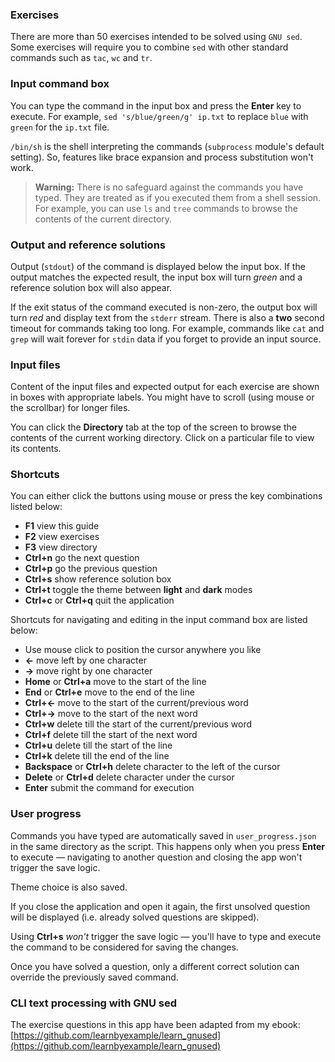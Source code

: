 ### Exercises

There are more than 50 exercises intended to be solved using `GNU sed`. Some exercises will require you to combine `sed` with other standard commands such as `tac`, `wc` and `tr`.

### Input command box

You can type the command in the input box and press the **Enter** key to execute. For example, `sed 's/blue/green/g' ip.txt` to replace `blue` with `green` for the `ip.txt` file.

`/bin/sh` is the shell interpreting the commands (`subprocess` module's default setting). So, features like brace expansion and process substitution won't work.

> **Warning:** There is no safeguard against the commands you have typed. They are treated as if you executed them from a shell session. For example, you can use `ls` and `tree` commands to browse the contents of the current directory.

### Output and reference solutions

Output (`stdout`) of the command is displayed below the input box. If the output matches the expected result, the input box will turn *green* and a reference solution box will also appear.

If the exit status of the command executed is non-zero, the output box will turn *red* and display text from the `stderr` stream. There is also a **two** second timeout for commands taking too long. For example, commands like `cat` and `grep` will wait forever for `stdin` data if you forget to provide an input source.

### Input files

Content of the input files and expected output for each exercise are shown in boxes with appropriate labels. You might have to scroll (using mouse or the scrollbar) for longer files.

You can click the **Directory** tab at the top of the screen to browse the contents of the current working directory. Click on a particular file to view its contents.

### Shortcuts

You can either click the buttons using mouse or press the key combinations listed below:

* **F1** view this guide
* **F2** view exercises
* **F3** view directory
* **Ctrl+n** go the next question
* **Ctrl+p** go the previous question
* **Ctrl+s** show reference solution box
* **Ctrl+t** toggle the theme between **light** and **dark** modes
* **Ctrl+c** or **Ctrl+q** quit the application

Shortcuts for navigating and editing in the input command box are listed below:

* Use mouse click to position the cursor anywhere you like
* **←** move left by one character
* **→** move right by one character
* **Home** or **Ctrl+a** move to the start of the line
* **End** or **Ctrl+e** move to the end of the line
* **Ctrl+←** move to the start of the current/previous word
* **Ctrl+→** move to the start of the next word
* **Ctrl+w** delete till the start of the current/previous word
* **Ctrl+f** delete till the start of the next word
* **Ctrl+u** delete till the start of the line
* **Ctrl+k** delete till the end of the line
* **Backspace** or **Ctrl+h** delete character to the left of the cursor
* **Delete** or **Ctrl+d** delete character under the cursor
* **Enter** submit the command for execution

### User progress

Commands you have typed are automatically saved in `user_progress.json` in the same directory as the script. This happens only when you press **Enter** to execute — navigating to another question and closing the app won't trigger the save logic.

Theme choice is also saved.

If you close the application and open it again, the first unsolved question will be displayed (i.e. already solved questions are skipped).

Using **Ctrl+s** *won't* trigger the save logic — you'll have to type and execute the command to be considered for saving the changes.

Once you have solved a question, only a different correct solution can override the previously saved command.

### CLI text processing with GNU sed

The exercise questions in this app have been adapted from my ebook: [https://github.com/learnbyexample/learn_gnused](https://github.com/learnbyexample/learn_gnused)

